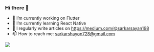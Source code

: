 ### Hi there 👋



- 🔭 I’m currently working on Flutter
- 🌱 I’m currently learning React Native
- 📝 I regularly write articles on <https://medium.com/@sarkarsayan198>
- 📫 How to reach me: <sarkarshayon728@gmail.com>

<a href="https://www.linkedin.com/in/shayonsarkar/"><img src="https://img.shields.io/badge/LinkedIn-0077B5?style=for-the-badge&logo=linkedin&logoColor=white"></a>



<!--
**sayonsarkar/sayonsarkar** is a ✨ _special_ ✨ repository because its `README.md` (this file) appears on your GitHub profile.

Here are some ideas to get you started:

- 🔭 I’m currently working on ...
- 🌱 I’m currently learning ...
- 👯 I’m looking to collaborate on ...
- 🤔 I’m looking for help with ...
- 💬 Ask me about ...
- 📫 How to reach me: ...
- 😄 Pronouns: ...
- ⚡ Fun fact: ...
-->
